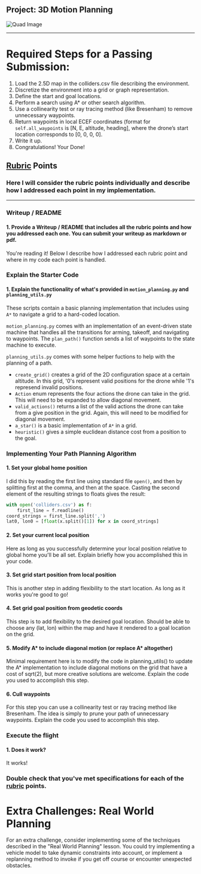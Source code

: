 ## Project: 3D Motion Planning
![Quad Image](./misc/enroute.png)

---


# Required Steps for a Passing Submission:
1. Load the 2.5D map in the colliders.csv file describing the environment.
2. Discretize the environment into a grid or graph representation.
3. Define the start and goal locations.
4. Perform a search using A* or other search algorithm.
5. Use a collinearity test or ray tracing method (like Bresenham) to remove unnecessary waypoints.
6. Return waypoints in local ECEF coordinates (format for `self.all_waypoints` is [N, E, altitude, heading], where the drone’s start location corresponds to [0, 0, 0, 0].
7. Write it up.
8. Congratulations!  Your Done!

## [Rubric](https://review.udacity.com/#!/rubrics/1534/view) Points
### Here I will consider the rubric points individually and describe how I addressed each point in my implementation.  

---
### Writeup / README

#### 1. Provide a Writeup / README that includes all the rubric points and how you addressed each one.  You can submit your writeup as markdown or pdf.  

You're reading it! Below I describe how I addressed each rubric point and where in my code each point is handled.

### Explain the Starter Code

#### 1. Explain the functionality of what's provided in `motion_planning.py` and `planning_utils.py`
These scripts contain a basic planning implementation that includes using `A*` to navigate a grid to a hard-coded location.

`motion_planning.py` comes with an implementation of an event-driven state machine that handles all the transitions for arming, takeoff, and navigating to waypoints. The `plan_path()` function sends a list of waypoints to the state machine to execute.

`planning_utils.py` comes with some helper fuctions to help with the planning of a path.
* `create_grid()` creates a grid of the 2D configuration space at a certain altitude. In this grid, '0's represent valid positions for the drone while '1's represend invalid positions.
* `Action` enum represents the four actions the drone can take in the grid. This will need to be expanded to allow diagonal movement.
* `valid_actions()` returns a list of the valid actions the drone can take from a give position in the grid. Again, this will need to be modified for diagonal movement.
* `a_star()` is a basic implementation of `A*` in a grid.
* `heuristic()` gives a simple euclidean distance cost from a position to the goal.



### Implementing Your Path Planning Algorithm

#### 1. Set your global home position
I did this by reading the first line using standard file `open()`, and then by splitting first at the comma, and then at the space. Casting the second element of the resulting strings to floats gives the result:
```python
with open('colliders.csv') as f:
    first_line = f.readline()
coord_strings = first_line.split(',')
lat0, lon0 = [float(x.split()[1]) for x in coord_strings]
```

#### 2. Set your current local position
Here as long as you successfully determine your local position relative to global home you'll be all set. Explain briefly how you accomplished this in your code.

#### 3. Set grid start position from local position
This is another step in adding flexibility to the start location. As long as it works you're good to go!

#### 4. Set grid goal position from geodetic coords
This step is to add flexibility to the desired goal location. Should be able to choose any (lat, lon) within the map and have it rendered to a goal location on the grid.

#### 5. Modify A* to include diagonal motion (or replace A* altogether)
Minimal requirement here is to modify the code in planning_utils() to update the A* implementation to include diagonal motions on the grid that have a cost of sqrt(2), but more creative solutions are welcome. Explain the code you used to accomplish this step.

#### 6. Cull waypoints 
For this step you can use a collinearity test or ray tracing method like Bresenham. The idea is simply to prune your path of unnecessary waypoints. Explain the code you used to accomplish this step.



### Execute the flight
#### 1. Does it work?
It works!

### Double check that you've met specifications for each of the [rubric](https://review.udacity.com/#!/rubrics/1534/view) points.
  
# Extra Challenges: Real World Planning

For an extra challenge, consider implementing some of the techniques described in the "Real World Planning" lesson. You could try implementing a vehicle model to take dynamic constraints into account, or implement a replanning method to invoke if you get off course or encounter unexpected obstacles.


